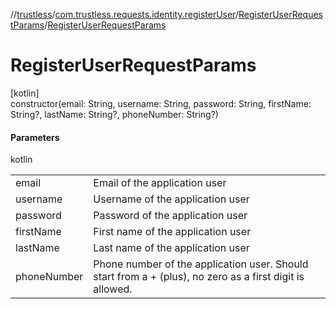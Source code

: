//[trustless](../../../index.md)/[com.trustless.requests.identity.registerUser](../index.md)/[RegisterUserRequestParams](index.md)/[RegisterUserRequestParams](-register-user-request-params.md)

# RegisterUserRequestParams

[kotlin]\
constructor(email: String, username: String, password: String, firstName: String?, lastName: String?, phoneNumber: String?)

#### Parameters

kotlin

| | |
|---|---|
| email | Email of the application user |
| username | Username of the application user |
| password | Password of the application user |
| firstName | First name of the application user |
| lastName | Last name of the application user |
| phoneNumber | Phone number of the application user. Should start from a + (plus), no zero as a first digit is allowed. |
